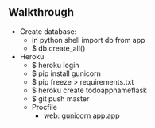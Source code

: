 #

## Walkthrough

* Create database:
  * in python shell import db from app
  * $ db.create_all()
* Heroku
  * $ heroku login
  * $ pip install gunicorn
  * $ pip freeze > requirements.txt
  * $ heroku create todoappnameflask
  * $ git push master
  * Procfile
    * web: gunicorn app:app
